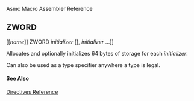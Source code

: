 Asmc Macro Assembler Reference

## ZWORD

[[_name_]] ZWORD _initializer_ [[, _initializer_ ...]]

Allocates and optionally initializes 64 bytes of storage for each _initializer_.

Can also be used as a type specifier anywhere a type is legal.

#### See Also

[Directives Reference](readme.md)
